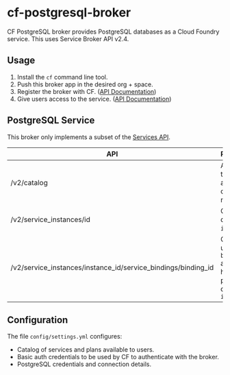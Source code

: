 # cf-postgresql-broker
CF PostgreSQL broker provides PostgreSQL databases as a Cloud Foundry service. This uses Service Broker API v2.4.

## Usage

1. Install the `cf` command line tool.
2. Push this broker app in the desired org + space.
3. Register the broker with CF. ([API Documentation](http://docs.cloudfoundry.org/services/managing-service-brokers.html))
4. Give users access to the service. ([API Documentation](http://docs.cloudfoundry.org/services/access-control.html#enable-access))

## PostgreSQL Service

This broker only implements a subset of the [Services API](http://docs.cloudfoundry.org/services/api.html).

API | Result |
--- | :----- |
/v2/catalog | Advertises the service and its plans offered in CF marketplace. |
/v2/service_instances/id | Creates a database `d-id`. |
/v2/service_instances/instance_id/service_bindings/binding_id | Creates a user `u-binding_id` and grants him privileges on database `d-instance_id`

## Configuration
The file `config/settings.yml` configures:

* Catalog of services and plans available to users.
* Basic auth credentials to be used by CF to authenticate with the broker.
* PostgreSQL credentials and connection details.
